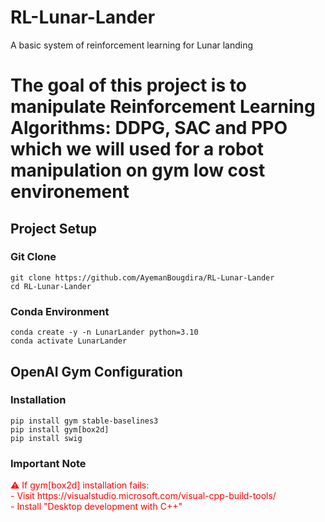 # RL-Lunar-Lander
A basic system of reinforcement learning for Lunar landing

<!DOCTYPE html>
<html>
<body>
<h1>The goal of this project is to manipulate Reinforcement Learning Algorithms: DDPG, SAC and PPO which we will used for a robot manipulation on gym low cost environement</h1>
<h2>Project Setup</h2>
<h3>Git Clone</h3>
<pre><code>git clone https://github.com/AyemanBougdira/RL-Lunar-Lander
cd RL-Lunar-Lander</code></pre>
<h3>Conda Environment</h3>
<pre><code>conda create -y -n LunarLander python=3.10
conda activate LunarLander</code></pre>
<h2>OpenAI Gym Configuration</h2>
<h3>Installation</h3>
<pre><code>pip install gym stable-baselines3
pip install gym[box2d]
pip install swig</code></pre>
<h3>Important Note</h3>
<p style="color:red;">⚠️ If gym[box2d] installation fails:
<br>- Visit https://visualstudio.microsoft.com/visual-cpp-build-tools/
<br>- Install "Desktop development with C++"</p>

</body>
</html>